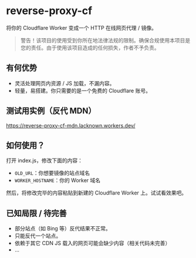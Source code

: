 # reverse-proxy-cf
将你的 Cloudflare Worker 变成一个 HTTP 在线网页代理 / 镜像。

> 警告！该项目的使用受到你所在地法律法规的限制。确保合规使用本项目是您的责任。由于使用该项目造成的任何损失，作者不予负责。

## 有何优势
- 灵活处理网页内资源 / JS 加载，不漏内容。
- 轻量，易搭建。你只需要的是一个免费的 Cloudflare 账号。

## 测试用实例（反代 MDN）
https://reverse-proxy-cf-mdn.lacknown.workers.dev/

## 如何使用？
打开 index.js，修改下面的内容：
- ```OLD_URL```：你想要镜像的站点域名
- ```WORKER_HOSTNAME```：你的 Worker 域名

然后，将修改完毕的内容粘贴到新建的 Cloudflare Worker 上。试试看效果吧。

## 已知局限 / 待完善
- 部分站点（如 Bing 等）反代结果不正常。
- 只能反代一个站点。
- 依赖于其它 CDN JS 载入的网页可能会缺少内容（相关代码未完善）
- ...
